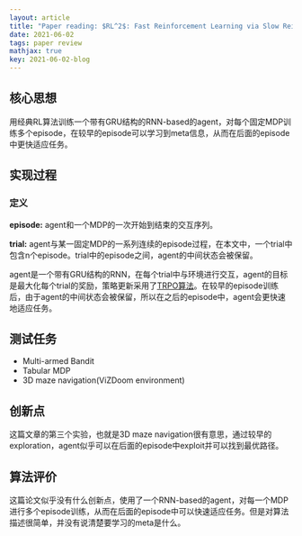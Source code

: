 ```yaml
---
layout: article
title: "Paper reading: $RL^2$: Fast Reinforcement Learning via Slow Reinforcement Learning"
date: 2021-06-02
tags: paper review
mathjax: true
key: 2021-06-02-blog
---
```

## 核心思想
用经典RL算法训练一个带有GRU结构的RNN-based的agent，对每个固定MDP训练多个episode，在较早的episode可以学习到meta信息，从而在后面的episode中更快适应任务。
## 实现过程
### 定义   

**episode:** agent和一个MDP的一次开始到结束的交互序列。

**trial:** agent与某一固定MDP的一系列连续的episode过程，在本文中，一个trial中包含n个episode。trial中的episode之间，agent的中间状态会被保留。


agent是一个带有GRU结构的RNN，在每个trial中与环境进行交互，agent的目标是最大化每个trial的奖励，策略更新采用了[TRPO算法](https://arxiv.org/pdf/1502.05477.pdf)。在较早的episode训练后，由于agent的中间状态会被保留，所以在之后的episode中，agent会更快速地适应任务。
## 测试任务
- Multi-armed Bandit
- Tabular MDP
- 3D maze navigation(ViZDoom environment)
## 创新点
这篇文章的第三个实验，也就是3D maze navigation很有意思，通过较早的exploration，agent似乎可以在后面的episode中exploit并可以找到最优路径。
## 算法评价
这篇论文似乎没有什么创新点，使用了一个RNN-based的agent，对每一个MDP进行多个episode训练，从而在后面的episode中可以快速适应任务。但是对算法描述很简单，并没有说清楚要学习的meta是什么。